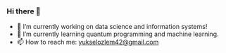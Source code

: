 ### Hi there 👋

- 🔭 I’m currently working on data science and information systems!
- 🌱 I’m currently learning quantum programming and machine learning.
- 📫 How to reach me: yukselozlem42@gmail.com
<!--
**ozlemmyuksell/ozlemmyuksell** is a ✨ _special_ ✨ repository because its `README.md` (this file) appears on your GitHub profile.

Here are some ideas to get you started:

- 🔭 I’m currently working on ...
- 🌱 I’m currently learning ...
- 👯 I’m looking to collaborate on ...
- 🤔 I’m looking for help with ...
- 💬 Ask me about ...
- 📫 How to reach me: ...
- 😄 Pronouns: ...
- ⚡ Fun fact: ...
-->
